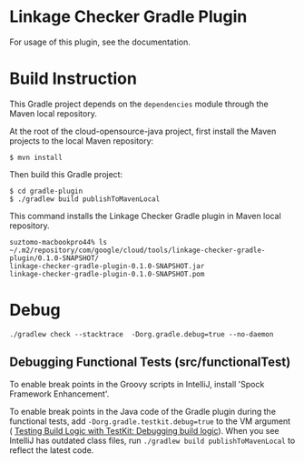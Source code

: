 # Linkage Checker Gradle Plugin

For usage of this plugin, see the documentation.

# Build Instruction

This Gradle project depends on the `dependencies` module through the Maven local repository.

At the root of the cloud-opensource-java project, first install the Maven projects to the local
Maven repository:

   ```
   $ mvn install
   ```

Then build this Gradle project:

   ```
   $ cd gradle-plugin
   $ ./gradlew build publishToMavenLocal
   ```

This command installs the Linkage Checker Gradle plugin in Maven local repository.

   ```
   suztomo-macbookpro44% ls ~/.m2/repository/com/google/cloud/tools/linkage-checker-gradle-plugin/0.1.0-SNAPSHOT/
   linkage-checker-gradle-plugin-0.1.0-SNAPSHOT.jar
   linkage-checker-gradle-plugin-0.1.0-SNAPSHOT.pom
   ```
    
# Debug

   ```
   ./gradlew check --stacktrace  -Dorg.gradle.debug=true --no-daemon
   ```

## Debugging Functional Tests (src/functionalTest)

To enable break points in the Groovy scripts in IntelliJ, install 'Spock Framework Enhancement'.

To enable break points in the Java code of the Gradle plugin during the functional tests, add
`-Dorg.gradle.testkit.debug=true` to the VM argument (
[Testing Build Logic with TestKit: Debugging build logic](
https://docs.gradle.org/current/userguide/test_kit.html#sub:test-kit-debug)).
When you see IntelliJ has outdated class files, run `./gradlew build publishToMavenLocal` to
reflect the latest code.
